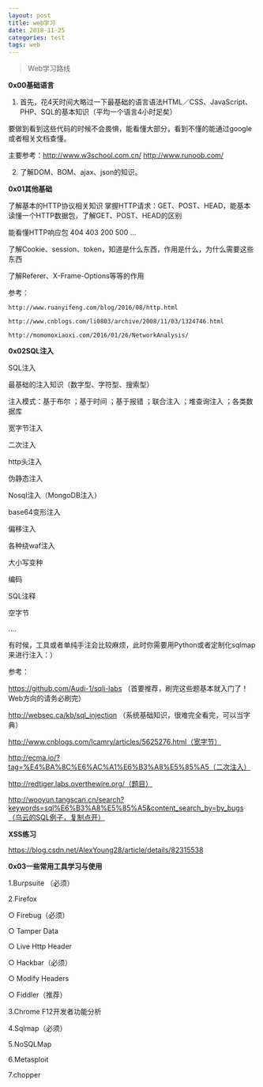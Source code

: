 ```yaml
---
layout: post
title: web学习
date: 2018-11-25
categories: test
tags: web
---
```

> Web学习路线

**0x00基础语言**

1. 首先，花4天时间大略过一下最基础的语言语法HTML／CSS、JavaScript、PHP、SQL的基本知识（平均一个语言4小时足矣）

要做到看到这些代码的时候不会畏惧，能看懂大部分，看到不懂的能通过google或者相关文档查懂。	

主要参考：http://www.w3school.com.cn/ http://www.runoob.com/

2. 了解DOM、BOM、ajax、json的知识。
	
**0x01其他基础**

了解基本的HTTP协议相关知识	掌握HTTP请求：GET、POST、HEAD，能基本读懂一个HTTP数据包，了解GET、POST、HEAD的区别

能看懂HTTP响应包 404 403 200 500 …

了解Cookie、session、token，知道是什么东西，作用是什么，为什么需要这些东西

了解Referer、X-Frame-Options等等的作用

参考：
	
	http://www.ruanyifeng.com/blog/2016/08/http.html
	
	http://www.cnblogs.com/li0803/archive/2008/11/03/1324746.html
	
	http://momomoxiaoxi.com/2016/01/26/NetworkAnalysis/
		
**0x02SQL注入**
	
SQL注入

最基础的注入知识（数字型、字符型、搜索型）

注入模式：基于布尔 ；基于时间 ；基于报错 ；联合注入 ；堆查询注入 ；各类数据库

宽字节注入

二次注入

http头注入

伪静态注入

Nosql注入（MongoDB注入）

base64变形注入

偏移注入

各种绕waf注入
   
   大小写变种
   
   编码
   
   SQL注释
   
   空字节
   
   ….

   有时候，工具或者单纯手注会比较麻烦，此时你需要用Python或者定制化sqlmap来进行注入：）

参考：

https://github.com/Audi-1/sqli-labs （首要推荐，刷完这些题基本就入门了！Web方向的请务必刷完）

http://websec.ca/kb/sql_injection （系统基础知识，很难完全看完，可以当字典）

http://www.cnblogs.com/lcamry/articles/5625276.html（宽字节）

http://ecma.io/?tag=%E4%BA%8C%E6%AC%A1%E6%B3%A8%E5%85%A5（二次注入）

http://redtiger.labs.overthewire.org/（题目）

http://wooyun.tangscan.cn/search?keywords=sql%E6%B3%A8%E5%85%A5&content_search_by=by_bugs（乌云的SQL例子，复制点开）
		
**XSS练习**
	
https://blog.csdn.net/AlexYoung28/article/details/82315538
	
**0x03一些常用工具学习与使用**

1.Burpsuite （必须）

2.Firefox

   ○ Firebug（必须）
   
   ○ Tamper Data
   
   ○ Live Http Header
   
   ○ Hackbar（必须）
   
   ○ Modify Headers
   
   ○ Fiddler（推荐）

   3.Chrome F12开发者功能分析

   4.Sqlmap（必须）

   5.NoSQLMap

   6.Metasploit

   7.chopper
    ​

	

